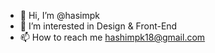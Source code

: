 - 👋 Hi, I’m @hasimpk
- 👀 I’m interested in Design & Front-End
- 📫 How to reach me hashimpk18@gmail.com

<!---
hasimpk/hasimpk is a ✨ special ✨ repository because its `README.md` (this file) appears on your GitHub profile.
You can click the Preview link to take a look at your changes.
--->
